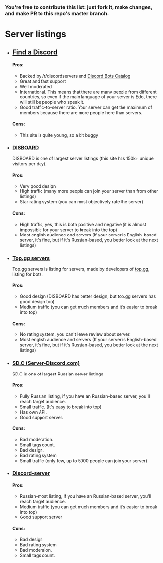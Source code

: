 ### You're free to contribute this list: just fork it, make changes, and make PR to this repo's master branch.
# Server listings
- ## [Find a Discord](https://findadiscord.com)
  #### Pros:
  - Backed by /r/discordservers and [Discord Bots Catalog](https://top-bots.xyz)
  - Great and fast support
  - Well moderated
  - International. This means that there are many people from different countries, so even if the main language of your server is Edo, there will still be people who speak it.
  - Good traffic-to-server ratio. Your server can get the maximum of members because there are more people here than servers.
  #### Cons:
  - This site is quite young, so a bit buggy
- ### [DISBOARD](https://disboard.org) 
  DISBOARD is one of largest server listings (this site has 150k+ unique visitors per day).
  #### Pros:
  - Very good design
  - High traffic (many more people can join your server than from other listings)
  - Star rating system (you can most objectively rate the server)
  #### Cons:
  - High traffic, yes, this is both positive and negative (it is almost impossible for your server to break into the top)
  - Most english audience and servers (If your server is English-based server, it's fine, but if it's Russian-based, you better look at the next listings)
- ### [Top.gg servers](https://top.gg/servers)
  Top.gg servers is listing for servers, made by developers of [top.gg](https://top.gg), listing for bots.
  #### Pros:
  - Good design (DISBOARD has better design, but top.gg servers has good design too)
  - Medium traffic (you can get much members and it's easier to break into top)
  #### Cons:
  - No rating system, you can't leave review about server.
  - Most english audience and servers (If your server is English-based server, it's fine, but if it's Russian-based, you better look at the next listings)
- ### [SD.C (Server-Discord.com)](https://server-discord.com)
  SD.C is one of largest Russian server listings
  #### Pros:
  - Fully Russian listing, if you have an Russian-based server, you'll reach target audience.
  - Small traffic. (It's easy to break into top)
  - Has own API.
  - Good support server.
  #### Cons: 
  - Bad moderation.
  - Small tags count.
  - Bad design.
  - Bad rating system
  - Small traffic (only few, up to 5000 people can join your server)
- ### [Discord-server](https://discord-server.com)
  #### Pros:
  - Russian-most listing, if you have an Russian-based server, you'll reach target audience.
  - Medium traffic (you can get much members and it's easier to break into top)
  - Good support server
  #### Cons:
  - Bad design
  - Bad rating system
  - Bad moderaion.
  - Small tags count.
  
